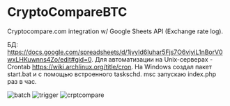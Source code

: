 # CryptoCompareBTC
Cryptocompare.com integration w/ Google Sheets API (Exchange rate log).

БД: https://docs.google.com/spreadsheets/d/1jvyId6Iuhar5Fjs7O6viyiL1nBorV0wxLHKuwnns4Zo/edit#gid=0.
Для автоматизации на Unix-серверах - Crontab https://wiki.archlinux.org/title/cron.
На Windows создал пакет start.bat и с помощью встроенного taskschd. msc запускаю index.php раз в час.

![batch](https://user-images.githubusercontent.com/69922327/162202455-6faa0af3-2686-48ea-9c61-cb4088e7ad73.png)
![trigger](https://user-images.githubusercontent.com/69922327/162202480-94fa56fb-8ffb-475b-8f94-287a0b299915.png)
![crptcompare](https://user-images.githubusercontent.com/69922327/162202819-17fc48b4-c3f3-4bd9-8927-f6733cbc029f.png)
